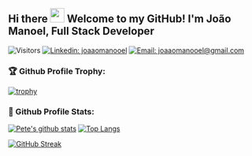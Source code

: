 ## Hi there <img src="https://github.com/TheDudeThatCode/TheDudeThatCode/blob/master/Assets/Hi.gif" width="29px"> Welcome to my GitHub! I'm João Manoel, Full Stack Developer

![Visitors](https://visitor-badge.glitch.me/badge?page_id=joaaomanooel)
[![Linkedin: joaaomanooel](https://img.shields.io/badge/-LinkedIn-blue?style=flat-square&logo=Linkedin&logoColor=white&link=https://https://www.linkedin.com/in/joaaomanooel/)](https://www.linkedin.com/in/joaaomanooel/) [![Email: joaaomanooel@gmail.com](https://img.shields.io/badge/-Email-critical?style=flat-square&logo=gmail&logoColor=white&link=mailto:mailtomeaakash@gmail.com)](mailto:mailtomeaakash@gmail.com) 

### 🏆 Github Profile Trophy:
[![trophy](https://github-profile-trophy.vercel.app/?username=joaaomanooel&theme=radical&margin-w=5&margin-h=5&column=8)](https://github.com/ryo-ma/github-profile-trophy)


### 🚀 Github Profile Stats:
[![Pete's github stats](https://github-readme-stats.vercel.app/api?username=joaaomanooel&show_icons=true&hide_border=true&count_private=true&theme=radical)](https://github.com/joaaomanooel) 
[![Top Langs](https://github-readme-stats.vercel.app/api/top-langs/?username=joaaomanooel&langs_count=8&hide_border=true&count_private=true&layout=compact&theme=radical)](https://github.com/joaaomanooel)

[![GitHub Streak](https://github-readme-streak-stats.herokuapp.com/?user=joaaomanooel&theme=radical)](https://git.io/streak-stats)
